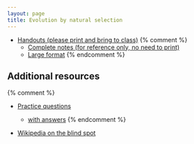 ```yaml
---
layout: page
title: Evolution by natural selection
---
```


* [Handouts (please print and bring to class)](/materials/ns.handouts.pdf)
{% comment %} 
  * [Complete notes (for reference only, no need to print)](/materials/ns.complete.pdf)
  * [Large format](/materials/intro.large.pdf)
{% endcomment %} 


## Additional resources

{% comment %} 
* [Practice questions](ns_ques.html)
	* [with answers](ns_ans.html)
{% endcomment %} 

* [Wikipedia on the blind spot](https://en.wikipedia.org/wiki/Blind_spot_(vision))

